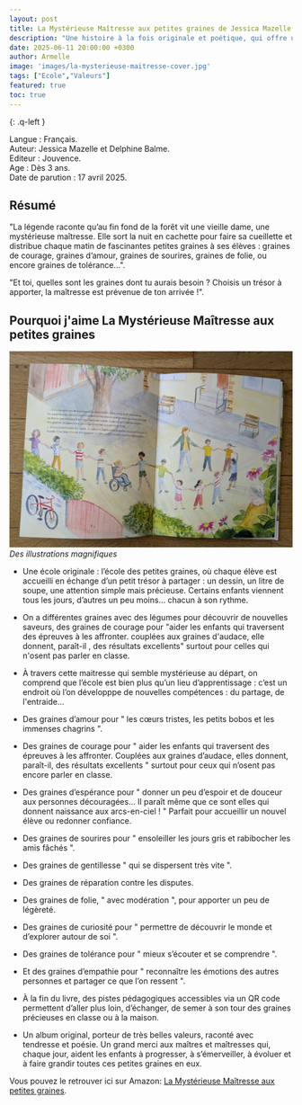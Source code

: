 ```yaml
---
layout: post
title: La Mystérieuse Maîtresse aux petites graines de Jessica Mazelle et Delphine Balme.
description: "Une histoire à la fois originale et poétique, qui offre un regard inédit sur l’école. Dans cette classe pas comme les autres, la maîtresse sème des graines d’amour, de patience, de confiance, de courage ou encore de curiosité — autant de précieuses qualités à cultiver, aussi bien chez les enfants que chez les adultes."
date: 2025-06-11 20:00:00 +0300
author: Armelle
image: 'images/la-mysterieuse-maitresse-cover.jpg'
tags: ["Ecole","Valeurs"]
featured: true
toc: true
---
```


{: .q-left }

Langue : Français.                    
Auteur: Jessica Mazelle et Delphine Balme.  
Editeur : Jouvence.               
Age : Dès 3 ans.                        
Date de parution : 17 avril 2025.     

## Résumé

"La légende raconte qu’au fin fond de la forêt vit une vieille dame, une mystérieuse maîtresse. 
Elle sort la nuit en cachette pour faire sa cueillette et distribue chaque matin de fascinantes petites graines à ses élèves : graines de courage, graines d’amour, graines de sourires, graines de folie, ou encore graines de tolérance…".

"Et toi, quelles sont les graines dont tu aurais besoin ? Choisis un trésor à apporter, la maîtresse est prévenue de ton arrivée !".

## Pourquoi j'aime La Mystérieuse Maîtresse aux petites graines 

![Des illustrations magnifiques](images/la-mysterieuse-maitresse-int.jpg)
*Des illustrations magnifiques*
- Une école originale : l’école des petites graines, où chaque élève est accueilli en échange d’un petit trésor à partager : un dessin, un litre de soupe, une attention simple mais précieuse. Certains enfants viennent tous les jours, d’autres un peu moins… chacun à son rythme.
- On a différentes graines avec des légumes pour découvrir de nouvelles saveurs, des graines de courage pour "aider les enfants qui traversent des épreuves à les affronter. couplées aux graines d'audace, elle donnent, paraît-il , des résultats excellents" surtout pour celles qui n'osent pas parler en classe. 
- À travers cette maitresse qui semble mystérieuse au départ, on comprend que l’école est bien plus qu’un lieu d’apprentissage : c’est un endroit où l’on développpe de nouvelles compétences : du partage, de l'entraide...   
- Des graines d’amour pour " les cœurs tristes, les petits bobos et les immenses chagrins ".
- Des graines de courage pour " aider les enfants qui traversent des épreuves à les affronter. Couplées aux graines d’audace, elles donnent, paraît-il, des résultats excellents " surtout pour ceux qui n’osent pas encore parler en classe.
- Des graines d’espérance pour " donner un peu d’espoir et de douceur aux personnes découragées… Il paraît même que ce sont elles qui donnent naissance aux arcs-en-ciel ! " Parfait pour accueillir un nouvel élève ou redonner confiance.
- Des graines de sourires pour " ensoleiller les jours gris et rabibocher les amis fâchés ".
- Des graines de gentillesse " qui se dispersent très vite ".
- Des graines de réparation contre les disputes.
- Des graines de folie, " avec modération ", pour apporter un peu de légèreté.
- Des graines de curiosité pour " permettre de découvrir le monde et d’explorer autour de soi ".
- Des graines de tolérance pour " mieux s’écouter et se comprendre ".
- Et des graines d’empathie pour " reconnaître les émotions des autres personnes et partager ce que l’on ressent ".
-  À la fin du livre, des pistes pédagogiques accessibles via un QR code permettent d’aller plus loin, d’échanger, de semer à son tour des graines précieuses en classe ou à la maison.

- Un album original, porteur de très belles valeurs, raconté avec tendresse et poésie. Un grand merci aux maîtres et maîtresses qui, chaque jour, aident les enfants à progresser, à s’émerveiller, à évoluer et à faire grandir toutes ces petites graines en eux.

Vous pouvez le retrouver ici sur Amazon: [La Mystérieuse Maîtresse aux petites graines](https://amzn.to/3GjfoWw). 